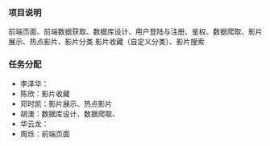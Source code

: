 ### 项目说明
前端页面、前端数据获取、数据库设计、用户登陆与注册、鉴权、数据爬取、影片展示、热点影片、影片分类
影片收藏（自定义分类）、影片搜索


### 任务分配
+ 李泽华：
+ 陈欣：影片收藏
+ 邓时凯：影片展示、热点影片
+ 胡澳：数据库设计、数据爬取、
+ 华云龙：
+ 周烁：前端页面